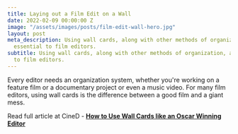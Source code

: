 ```yaml
---
title: Laying out a Film Edit on a Wall
date: 2022-02-09 00:00:00 Z
image: "/assets/images/posts/film-edit-wall-hero.jpg"
layout: post
meta_description: Using wall cards, along with other methods of organization, are
  essential to film editors.
subtitle: Using wall cards, along with other methods of organization, are essential
  to film editors.
---
```


Every editor needs an organization system, whether you're working on a feature film or a documentary project or even a music video. For many film editors, using wall cards is the difference between a good film and a giant mess.

Read full article at CineD - [**How to Use Wall Cards like an Oscar Winning Editor**](https://www.cined.com/how-to-use-wall-cards-like-an-oscar-winning-editor/)